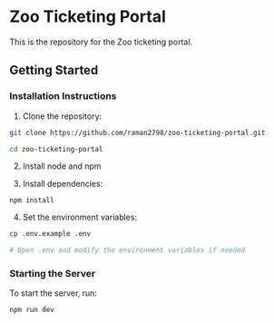 # Zoo Ticketing Portal

This is the repository for the Zoo ticketing portal.

## Getting Started

### Installation Instructions

1. Clone the repository:

```bash
git clone https://github.com/raman2798/zoo-ticketing-portal.git

cd zoo-ticketing-portal
```

2. Install node and npm

3. Install dependencies:

```
npm install
```

4. Set the environment variables:

```bash
cp .env.example .env

# Open .env and modify the environment variables if needed
```

### Starting the Server

To start the server, run:

```bash
npm run dev
```
